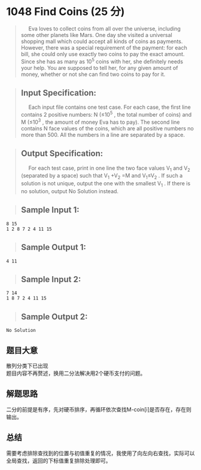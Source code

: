# 1048 Find Coins (25 分)
>$~~~~$ Eva loves to collect coins from all over the universe, including some other planets like Mars. One day she visited a universal shopping mall which could accept all kinds of coins as payments. However, there was a special requirement of the payment: for each bill, she could only use exactly two coins to pay the exact amount. Since she has as many as 10<sup>5</sup>​​ coins with her, she definitely needs your help. You are supposed to tell her, for any given amount of money, whether or not she can find two coins to pay for it.

> ## Input Specification:  
> $~~~~$ Each input file contains one test case. For each case, the first line contains 2 positive numbers: N (≤10<sup>5</sup>​​ , the total number of coins) and M (≤10<sup>​3</sup>​​ , the amount of money Eva has to pay). The second line contains N face values of the coins, which are all positive numbers no more than 500. All the numbers in a line are separated by a space.

> ## Output Specification:  
> $~~~~$ For each test case, print in one line the two face values V<sub>1</sub>​​ and V<sub>​2</sub>​​  (separated by a space) such that V<sub>​1</sub>​​ +V<sub>2</sub>​​ =M and V<sub>​1</sub>​​ ≤V<sub>​2</sub>​​ . If such a solution is not unique, output the one with the smallest V<sub>1</sub>​​ . If there is no solution, output No Solution instead.

> ## Sample Input 1:
```
8 15
1 2 8 7 2 4 11 15
```
> ## Sample Output 1:
```
4 11
```
> ## Sample Input 2:
```
7 14
1 8 7 2 4 11 15
```
> ## Sample Output 2:
```
No Solution
```
## 题目大意
散列分类下已出现  
题目内容不再赘述，换用二分法解决用2个硬币支付的问题。
## 解题思路
二分的前提是有序，先对硬币排序，再循环依次查找M-coin[i]是否存在，存在则输出。
## 总结
需要考虑排除查找到的位置与初值重复的情况，我使用了向左向右查找，实际可以全局查找，返回的下标值重复排除处理即可。
